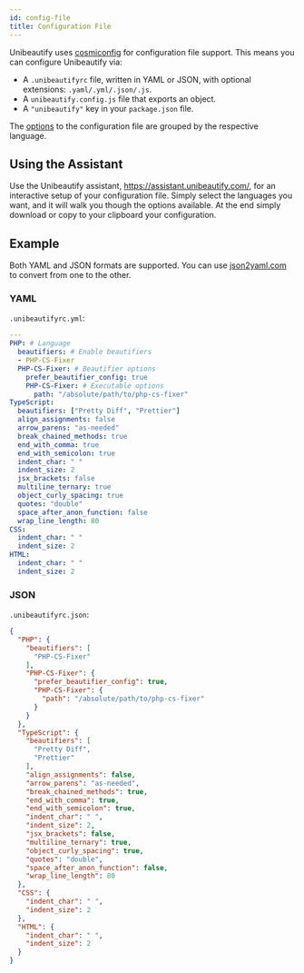```yaml
---
id: config-file
title: Configuration File
---
```


Unibeautify uses [cosmiconfig](https://github.com/davidtheclark/cosmiconfig) for configuration file support.
This means you can configure Unibeautify via:

- A `.unibeautifyrc` file, written in YAML or JSON, with optional extensions: `.yaml/.yml/.json/.js`.
- A `unibeautify.config.js` file that exports an object.
- A `"unibeautify"` key in your `package.json` file.

The [options](options-for-languages.md) to the configuration file are grouped by the respective language.

## Using the Assistant

Use the Unibeautify assistant, https://assistant.unibeautify.com/, for an interactive setup of your configuration file. Simply select the languages you want, and it will walk you though the options available. At the end simply download or copy to your clipboard your configuration.

## Example

Both YAML and JSON formats are supported. You can use [json2yaml.com](https://www.json2yaml.com/) to convert from one to the other.

### YAML

`.unibeautifyrc.yml`:

```yaml
---
PHP: # Language
  beautifiers: # Enable beautifiers
  - PHP-CS-Fixer
  PHP-CS-Fixer: # Beautifier options
    prefer_beautifier_config: true
    PHP-CS-Fixer: # Executable options
      path: "/absolute/path/to/php-cs-fixer"
TypeScript:
  beautifiers: ["Pretty Diff", "Prettier"]
  align_assignments: false
  arrow_parens: "as-needed"
  break_chained_methods: true
  end_with_comma: true
  end_with_semicolon: true
  indent_char: " "
  indent_size: 2
  jsx_brackets: false
  multiline_ternary: true
  object_curly_spacing: true
  quotes: "double"
  space_after_anon_function: false
  wrap_line_length: 80
CSS:
  indent_char: " "
  indent_size: 2
HTML:
  indent_char: " "
  indent_size: 2
```

### JSON

`.unibeautifyrc.json`:

```json
{
  "PHP": {
    "beautifiers": [
      "PHP-CS-Fixer"
    ],
    "PHP-CS-Fixer": {
      "prefer_beautifier_config": true,
      "PHP-CS-Fixer": {
        "path": "/absolute/path/to/php-cs-fixer"
      }
    }
  },
  "TypeScript": {
    "beautifiers": [
      "Pretty Diff",
      "Prettier"
    ],
    "align_assignments": false,
    "arrow_parens": "as-needed",
    "break_chained_methods": true,
    "end_with_comma": true,
    "end_with_semicolon": true,
    "indent_char": " ",
    "indent_size": 2,
    "jsx_brackets": false,
    "multiline_ternary": true,
    "object_curly_spacing": true,
    "quotes": "double",
    "space_after_anon_function": false,
    "wrap_line_length": 80
  },
  "CSS": {
    "indent_char": " ",
    "indent_size": 2
  },
  "HTML": {
    "indent_char": " ",
    "indent_size": 2
  }
}
```
